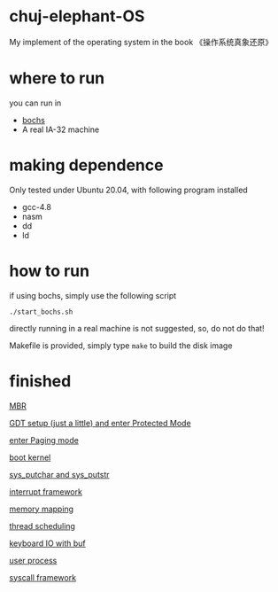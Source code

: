 # chuj-elephant-OS

My implement of the operating system in the book 《操作系统真象还原》

# where to run 

you can run in

* [bochs](https://bochs.sourceforge.io/)
* A real IA-32 machine

# making dependence

Only tested under Ubuntu 20.04, with following program installed

* gcc-4.8
* nasm
* dd
* ld


# how to run

if using bochs, simply use the following script

```
./start_bochs.sh
```

directly running in a real machine is not suggested, so, do not do that!

Makefile is provided, simply type `make` to build the disk image

# finished

[MBR](https://www.cjovi.icu/OS/1320.html)

[GDT setup (just a little) and enter Protected Mode](https://www.cjovi.icu/OS/1323.html)

[enter Paging mode](https://www.cjovi.icu/OS/1327.html)

[boot kernel](https://www.cjovi.icu/OS/1330.html)

[sys_putchar and sys_putstr](https://www.cjovi.icu/OS/1336.html)

[interrupt framework](https://www.cjovi.icu/OS/1339.html)

[memory mapping](https://www.cjovi.icu/OS/1349.html)

[thread scheduling](https://www.cjovi.icu/OS/1359.html)

[keyboard IO with buf](https://www.cjovi.icu/OS/1371.html)

[user process](https://www.cjovi.icu/OS/1374.html)

[syscall framework](https://www.cjovi.icu/OS/1402.html)